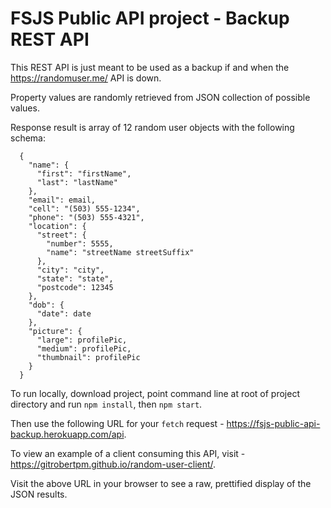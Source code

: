 # FSJS Public API project - Backup REST API

This REST API is just meant to be used as a backup if and when the https://randomuser.me/ API is down.

Property values are randomly retrieved from JSON collection of possible values.

Response result is array of 12 random user objects with the following schema:

```
  {
    "name": {
      "first": "firstName",
      "last": "lastName"
    },
    "email": email,
    "cell": "(503) 555-1234",
    "phone": "(503) 555-4321",
    "location": {
      "street": {
        "number": 5555,
        "name": "streetName streetSuffix"
      },
      "city": "city",
      "state": "state",
      "postcode": 12345
    },
    "dob": {
      "date": date
    },
    "picture": {
      "large": profilePic,
      "medium": profilePic,
      "thumbnail": profilePic
    }
  }
```

To run locally, download project, point command line at root of project directory and run `npm install`, then `npm start`.  

Then use the following URL for your `fetch` request - https://fsjs-public-api-backup.herokuapp.com/api.

To view an example of a client consuming this API, visit - https://gitrobertpm.github.io/random-user-client/.

Visit the above URL in your browser to see a raw, prettified display of the JSON results.